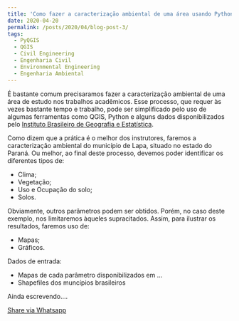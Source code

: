 ```yaml
---
title: 'Como fazer a caracterização ambiental de uma área usando Python e QGIS'
date: 2020-04-20
permalink: /posts/2020/04/blog-post-3/
tags:
  - PyQGIS
  - QGIS
  - Civil Engineering
  - Engenharia Civil
  - Environmental Engineering
  - Engenharia Ambiental
---
```


É bastante comum precisaramos fazer a caracterização ambiental de uma área de estudo nos trabalhos acadêmicos. Esse processo, que requer às vezes bastante tempo e trabalho, pode ser simplificado pelo uso de algumas ferramentas como QGIS, Python e alguns dados disponibilizados pelo <a href="https://www.ibge.gov.br/">Instituto Brasileiro de Geografia e Estatística</a>.

<p>Como dizem que a prática é o melhor dos instrutores, faremos a caracterização ambiental do município de Lapa, situado no estado do Paraná. Ou melhor, ao final deste processo, devemos poder identificar os diferentes tipos de:</p>
<ul>
  <li>Clima;</li>
  <li>Vegetação;</li>
  <li>Uso e Ocupação do solo;</li>
  <li>Solos.</li>
</ul>
Obviamente, outros parâmetros podem ser obtidos. Porém, no caso deste exemplo, nos limitaremos àqueles supracitados. Assim, para ilustrar os resultados, faremos uso de:
<ul>
  <li>Mapas;</li>
  <li>Gráficos.</li>
</ul>

Dados de entrada:
<ul>
  <li>Mapas de cada parâmetro disponibilizados em ...</li>
  <li>Shapefiles dos muncípios brasileiros</li>
</ul>

Ainda escrevendo....




<a href="whatsapp://send?text=<<https://haddoulagalbert.github.io/posts/2020/04/blog-post-2/>>" data-action="share/whatsapp/share">Share via Whatsapp</a>


